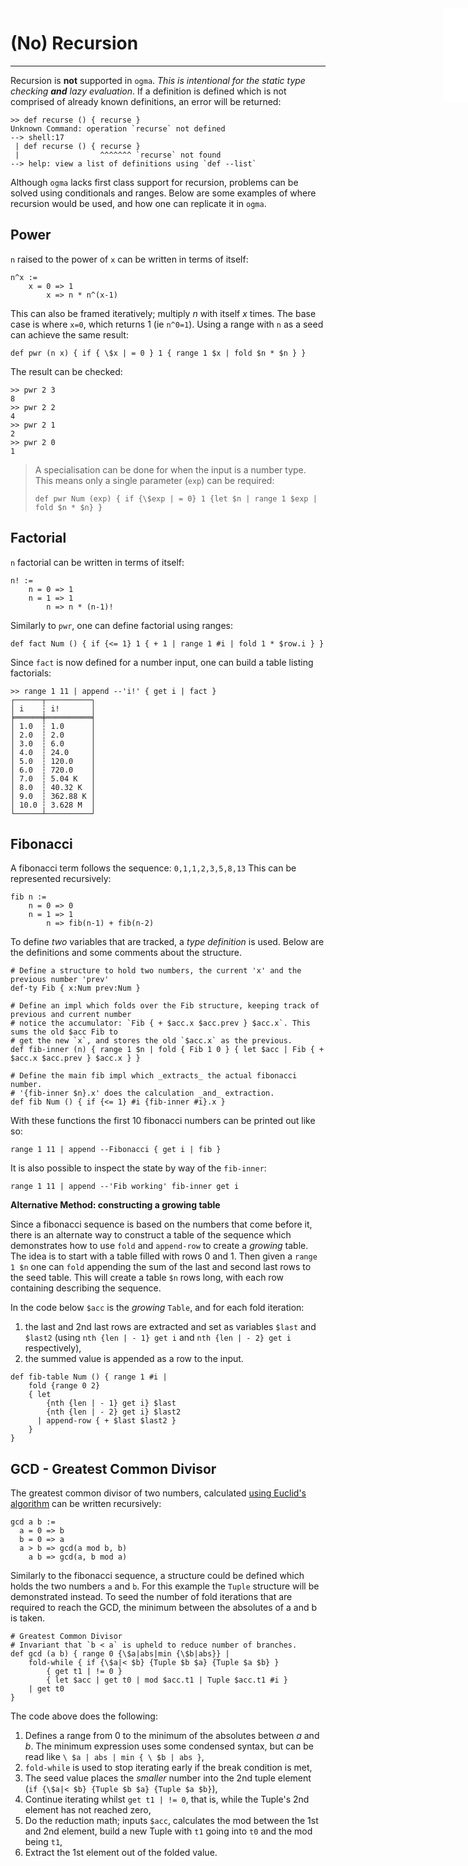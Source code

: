 <iframe src="/.ibox.html?raw=true" style="border:none; position:fixed; width:40px; right:0; z-index=999;"></iframe>

# (No) Recursion
---

Recursion is **not** supported in `ogma`. _This is intentional for the static type
checking **and** lazy evaluation_. If a definition is defined which is not comprised of already
known definitions, an error will be returned:

```plaintext
>> def recurse () { recurse }
Unknown Command: operation `recurse` not defined
--> shell:17
 | def recurse () { recurse }
 |                  ^^^^^^^ `recurse` not found
--> help: view a list of definitions using `def --list`
```

Although `ogma` lacks first class support for recursion, problems can be solved using
conditionals and ranges. Below are some examples of where recursion would be used, and how
one can replicate it in `ogma`.

## Power
`n` raised to the power of `x` can be written in terms of itself:
```plaintext
n^x :=
    x = 0 => 1
        x => n * n^(x-1)
```

This can also be framed iteratively; multiply _n_ with itself _x_ times. The base case is
where `x=0`, which returns 1 (ie `n^0=1`).
Using a range with `n` as a seed can achieve the same result:
```plaintext
def pwr (n x) { if { \$x | = 0 } 1 { range 1 $x | fold $n * $n } }
```

The result can be checked:
```plaintext
>> pwr 2 3
8
>> pwr 2 2
4
>> pwr 2 1
2
>> pwr 2 0
1
```

> A specialisation can be done for when the input is a number type. This means only a
> single parameter (`exp`) can be required:
> ```plaintext
> def pwr Num (exp) { if {\$exp | = 0} 1 {let $n | range 1 $exp | fold $n * $n} }
> ```

## Factorial
`n` factorial can be written in terms of itself:
```plaintext
n! :=
    n = 0 => 1
    n = 1 => 1
        n => n * (n-1)!
```

Similarly to `pwr`, one can define factorial using ranges:
```plaintext
def fact Num () { if {<= 1} 1 { + 1 | range 1 #i | fold 1 * $row.i } }
```

Since `fact` is now defined for a number input, one can build a table listing factorials:
```plaintext
>> range 1 11 | append --'i!' { get i | fact }
┌──────┬──────────┐
│ i    ┆ i!       │
╞══════╪══════════╡
│ 1.0  ┆ 1.0      │
│ 2.0  ┆ 2.0      │
│ 3.0  ┆ 6.0      │
│ 4.0  ┆ 24.0     │
│ 5.0  ┆ 120.0    │
│ 6.0  ┆ 720.0    │
│ 7.0  ┆ 5.04 K   │
│ 8.0  ┆ 40.32 K  │
│ 9.0  ┆ 362.88 K │
│ 10.0 ┆ 3.628 M  │
└──────┴──────────┘
```

## Fibonacci
A fibonacci term follows the sequence: `0,1,1,2,3,5,8,13`
This can be represented recursively:
```plaintext
fib n :=
    n = 0 => 0
    n = 1 => 1
        n => fib(n-1) + fib(n-2)
```

To define _two_ variables that are tracked, a _type definition_ is used. Below are the
definitions and some comments about the structure.
```plaintext
# Define a structure to hold two numbers, the current 'x' and the previous number 'prev'
def-ty Fib { x:Num prev:Num }

# Define an impl which folds over the Fib structure, keeping track of previous and current number
# notice the accumulator: `Fib { + $acc.x $acc.prev } $acc.x`. This sums the old $acc Fib to
# get the new `x`, and stores the old `$acc.x` as the previous.
def fib-inner (n) { range 1 $n | fold { Fib 1 0 } { let $acc | Fib { + $acc.x $acc.prev } $acc.x } }

# Define the main fib impl which _extracts_ the actual fibonacci number.
# '{fib-inner $n}.x' does the calculation _and_ extraction.
def fib Num () { if {<= 1} #i {fib-inner #i}.x }
```

With these functions the first 10 fibonacci numbers can be printed out like so:
```plaintext
range 1 11 | append --Fibonacci { get i | fib }
```

It is also possible to inspect the state by way of the `fib-inner`:
```plaintext
range 1 11 | append --'Fib working' fib-inner get i
```

**Alternative Method: constructing a growing table**

Since a fibonacci sequence is based on the numbers that come before it, there is an
alternate way to construct a table of the sequence which demonstrates how to use `fold`
and `append-row` to create a _growing_ table. The idea is to start with a table filled
with rows 0 and 1. Then given a `range 1 $n` one can `fold` appending the sum of the last 
and second last rows to the seed table. This will create a table `$n` rows long, with each
row containing describing the sequence.

In the code below `$acc` is the _growing_ `Table`, and for each fold iteration:
1. the last and 2nd last rows are extracted and set as variables `$last` and `$last2`
  (using `nth {len | - 1} get i` and `nth {len | - 2} get i` respectively),
4. the summed value is appended as a row to the input.
```plaintext
def fib-table Num () { range 1 #i | 
    fold {range 0 2}
    { let
        {nth {len | - 1} get i} $last
        {nth {len | - 2} get i} $last2
      | append-row { + $last $last2 }
    }
}
```

## GCD - Greatest Common Divisor
The greatest common divisor of two numbers, calculated 
[using Euclid's
algorithm](https://www.khanacademy.org/computing/computer-science/cryptography/modarithmetic/a/the-euclidean-algorithm)
can be written recursively:
```plaintext
gcd a b :=
  a = 0 => b
  b = 0 => a
  a > b => gcd(a mod b, b)
    a b => gcd(a, b mod a)
```

Similarly to the fibonacci sequence, a structure could be defined which holds the two
numbers `a` and `b`. For this example the `Tuple` structure will be demonstrated instead.
To seed the number of fold iterations that are required to reach the GCD, the minimum
between the absolutes of a and b is taken.

```plaintext
# Greatest Common Divisor
# Invariant that `b < a` is upheld to reduce number of branches.
def gcd (a b) { range 0 {\$a|abs|min {\$b|abs}} |
    fold-while { if {\$a|< $b} {Tuple $b $a} {Tuple $a $b} }
        { get t1 | != 0 }
        { let $acc | get t0 | mod $acc.t1 | Tuple $acc.t1 #i }
    | get t0
}
```

The code above does the following:
1. Defines a range from 0 to the minimum of the absolutes between _a_ and _b_. The minimum
   expression uses some condensed syntax, but can be read like `\ $a | abs | min { \ $b |
   abs }`,
2. `fold-while` is used to stop iterating early if the break condition is met,
3. The seed value places the _smaller_ number into the 2nd tuple element (`if {\$a|< $b}
   {Tuple $b $a} {Tuple $a $b}`),
4. Continue iterating whilst `get t1 | != 0`, that is, while the Tuple's 2nd element has
   not reached zero,
5. Do the reduction math; inputs `$acc`, calculates the mod between the 1st and 2nd
   element, build a new Tuple with `t1` going into `t0` and the mod being `t1`,
6. Extract the 1st element out of the folded value.

